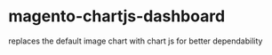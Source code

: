 # magento-chartjs-dashboard
replaces the default image chart with chart js for better dependability
